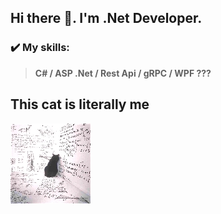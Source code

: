 ## Hi there 👋. I'm .Net Developer.

### :heavy_check_mark: My skills: 
> **C# / ASP .Net / Rest Api / gRPC / WPF ???**

## This cat is literally me
![me](images/literallyMe.jpg)

<!--
**RuslanKazankov/RuslanKazankov** is a ✨ _special_ ✨ repository because its `README.md` (this file) appears on your GitHub profile.

Here are some ideas to get you started:

- 🔭 I’m currently working on ...
- 🌱 I’m currently learning ...
- 👯 I’m looking to collaborate on ...
- 🤔 I’m looking for help with ...
- 💬 Ask me about ...
- 📫 How to reach me: ...
- 😄 Pronouns: ...
- ⚡ Fun fact: ...
-->

